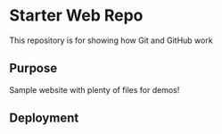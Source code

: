 # Starter Web Repo

This repository is for showing how Git and GitHub work

## Purpose

Sample website with plenty of files for demos!

## Deployment